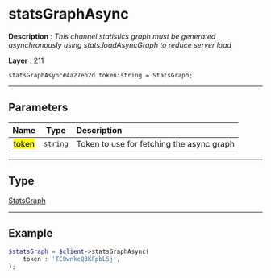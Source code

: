 # statsGraphAsync

**Description** : *This channel statistics graph must be generated asynchronously using stats\.loadAsyncGraph to reduce server load*

**Layer** : 211

```tl
statsGraphAsync#4a27eb2d token:string = StatsGraph;
```

---

## Parameters

| Name | Type | Description |
| :---: | :---: | :--- |
| <mark>token</mark> | [`string`](type/string) | Token to use for fetching the async graph |

---

## Type

[StatsGraph](type/StatsGraph)

---

## Example

```php
$statsGraph = $client->statsGraphAsync(
	token : 'TC0wnkcQ3KFpbL5j',
);
```